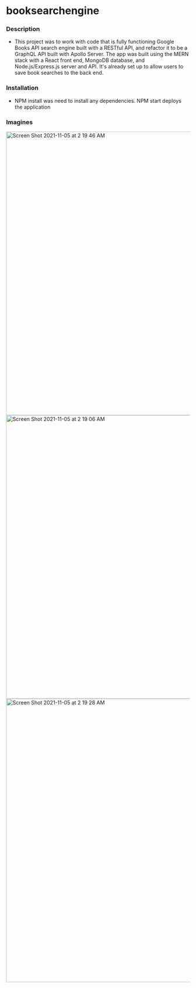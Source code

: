 # booksearchengine

### Description

* This project was to work with code that is fully functioning Google Books API search engine built with a RESTful API, and refactor it to be a GraphQL API built with Apollo Server. The app was built using the MERN stack with a React front end, MongoDB database, and Node.js/Express.js server and API. It's already set up to allow users to save book searches to the back end.

### Installation

* NPM install was need to install any dependencies. NPM start deploys the application

### Imagines
<img width="776" alt="Screen Shot 2021-11-05 at 2 19 46 AM" src="https://user-images.githubusercontent.com/84401029/140467214-2b74b9d2-cfbd-42fc-bfd1-b248dfbc0dab.png">
<img width="776" alt="Screen Shot 2021-11-05 at 2 19 06 AM" src="https://user-images.githubusercontent.com/84401029/140467216-120d8d97-a6cc-4042-8fd2-7ee2dd7b7946.png">
<img width="776" alt="Screen Shot 2021-11-05 at 2 19 28 AM" src="https://user-images.githubusercontent.com/84401029/140467217-bc0a44f7-7508-4893-ae12-7fb60adf015a.png">
